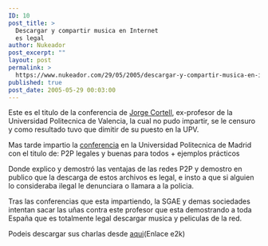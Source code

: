 ```yaml
---
ID: 10
post_title: >
  Descargar y compartir musica en Internet
  es legal
author: Nukeador
post_excerpt: ""
layout: post
permalink: >
  https://www.nukeador.com/29/05/2005/descargar-y-compartir-musica-en-internet-es-legal/
published: true
post_date: 2005-05-29 00:03:00
---
```

Este es el titulo de la conferencia de <a href="http://homepage.mac.com/jorgecortell/blogwavestudio/index.html">Jorge Cortell</a>, ex-profesor de la Universidad Politecnica de Valencia, la cual no pudo impartir, se le censuro y como resultado tuvo que dimitir de su puesto en la UPV.

Mas tarde impartio la <a href="http://herraiz.org/blog/index.php?p=17">conferencia</a> en la Universidad Politecnica de Madrid con el titulo de: P2P legales y buenas para todos + ejemplos prácticos

Donde explico y demostró las ventajas de las redes P2P y demostro en publico que la descarga de estos archivos es legal, e insto a que si alguien lo consideraba ilegal le denunciara o llamara a la policia.

Tras las conferencias que esta impartiendo, la SGAE y demas sociedades intentan sacar las uñas contra este profesor que esta demostrando a toda España que es totalmente legal descargar musica y peliculas de la red.

Podeis descargar sus charlas desde <a href="//|file|Jorge%20Cortell_Confer%C3%A8ncia%20censurada%20per%20la%20UPV%20-Descargar%20m%C3%BAsica%20es%20legal%20y%20bueno-_04-05-05.avi|1608165348|9BDC87101AAD1263557D515F3C3EA9EC|/">aqui</a>(Enlace e2k)